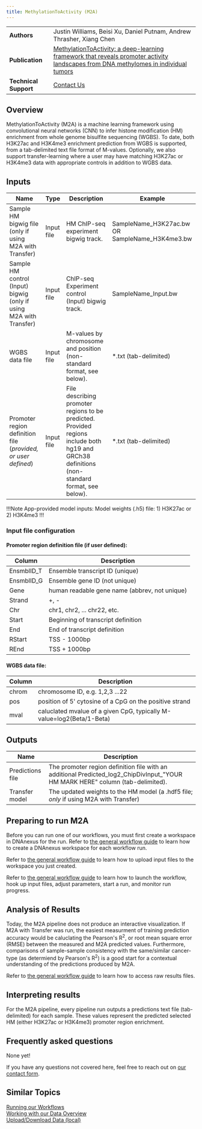 ```yaml
---
title: MethylationToActivity (M2A)
---
```


|                       |                                                                                                                                                                                                                    |
| --------------------- | ------------------------------------------------------------------------------------------------------------------------------------------------------------------------------------------------------------------ |
| **Authors**           | Justin Williams, Beisi Xu, Daniel Putnam, Andrew Thrasher, Xiang Chen                                                                                                                                              |
| **Publication**       | [MethylationToActivity: a deep-learning framework that reveals promoter activity landscapes from DNA methylomes in individual tumors](https://genomebiology.biomedcentral.com/articles/10.1186/s13059-020-02220-y) |
| **Technical Support** | [Contact Us](https://stjude.cloud/contact)                                                                                                                                                                         |

## Overview

MethylationToActivity (M2A) is a machine learning framework using convolutional neural networks (CNN) to infer histone modification (HM) enrichment from whole genome bisulfite sequencing (WGBS). To date, both H3K27ac and H3K4me3 enrichment prediction from WGBS is supported, from a tab-delimited text file format of M-values. Optionally, we also support transfer-learning where a user may have matching H3K27ac or H3K4me3 data with appropriate controls in addition to WGBS data.

## Inputs 

| Name                                                               | Type       | Description                                                                                                                                   | Example                                        |
| ------------------------------------------------------------------ | ---------- | --------------------------------------------------------------------------------------------------------------------------------------------- | ---------------------------------------------- |
| Sample HM bigwig file (only if using M2A with Transfer)            | Input file | HM ChIP-seq experiment bigwig track.                                                                                                          | SampleName_H3K27ac.bw OR SampleName_H3K4me3.bw |
| Sample HM control (Input) bigwig (only if using M2A with Transfer) | Input file | ChIP-seq Experiment control (Input) bigwig track.                                                                                             | SampleName_Input.bw                            |
| WGBS data file                                                     | Input file | M-values by chromosome and position (non-standard format, see below).                                                                         | *.txt (tab-delimited)                          |
| Promoter region definition file (*provided, or user defined*)      | Input file | File describing promoter regions to be predicted. Provided regions include both hg19 and GRCh38 definitions (non-standard format, see below). | *.txt (tab-delimited)                          |

!!!Note App-provided model inputs:
Model weights (.h5) file: 1) H3K27ac or 2) H3K4me3 
!!!

### Input file configuration

#### Promoter region definition file (if user defined):

| Column     | Description                                   |
| ---------- | --------------------------------------------- |
| EnsmblID_T | Ensemble transcript ID (unique)               |
| EnsmblID_G | Ensemble gene ID (not unique)                 |
| Gene       | human readable gene name (abbrev, not unique) |
| Strand     | +, -                                          |
| Chr        | chr1, chr2, ... chr22, etc.                   |
| Start      | Beginning of transcript definition            |
| End        | End of transcript definition                  |
| RStart     | TSS - 1000bp                                  |
| REnd       | TSS + 1000bp                                  |

#### WGBS data file:

| Column | Description                                                           |
| ------ | --------------------------------------------------------------------- |
| chrom  | chromosome ID, e.g. 1,2,3 ...22                                       |
| pos    | position of 5' cytosine of a CpG on the positive strand               |
| mval   | caluclated mvalue of a given CpG, typically M-value=log2(Beta/1-Beta) |

## Outputs

| Name             | Description                                                                                                                    |
| ---------------- | ------------------------------------------------------------------------------------------------------------------------------ |
| Predictions file | The promoter region definition file with an additional Predicted_log2_ChipDivInput_"YOUR HM MARK HERE" column (tab-delimited). |
| Transfer model   | The updated weights to the HM model (a .hdf5 file; *only* if using M2A with Transfer)                                          |

## Preparing to run M2A

Before you can run one of our workflows, you must first create a workspace in DNAnexus for the run. Refer to [the general workflow guide](../../analyzing-data/running-sj-workflows/#getting-started) to learn how to create a DNAnexus workspace for each workflow run.

Refer to [the general workflow guide](../../analyzing-data/running-sj-workflows/#uploading-files) to learn how to upload input files to the workspace you just created.

Refer to [the general workflow guide](../../analyzing-data/running-sj-workflows/#running-the-workflow) to learn how to launch the workflow, hook up input files, adjust parameters, start a run, and monitor run progress.

## Analysis of Results

Today, the M2A pipeline does not produce an interactive visualization. If M2A with Transfer was run, the easiest measurment of training prediction accuracy would be caluclating the Pearson's R<sup>2</sup>, or root mean square error (RMSE) between the measured and M2A predicted values. Furthermore, comparisons of sample-sample consistency with the same/similar cancer-type (as determiend by Pearson's R<sup>2</sup>) is a good start for a contextual understanding of the predictions produced by M2A.

Refer to [the general workflow guide](../../analyzing-data/running-sj-workflows/#raw-results-files) to learn how to access raw results files.

## Interpreting results

For the M2A pipeline, every pipeline run outputs a predictions text file (tab-delimited) for each sample. These values represent the predicted selected HM (either H3K27ac or H3K4me3) promoter region enrichment. 

## Frequently asked questions

None yet!

If you have any questions not covered here, feel free to reach
out on [our contact form](https://hospital.stjude.org/apps/forms/fb/st-jude-cloud-contact/).

## Similar Topics

[Running our Workflows](../../analyzing-data/running-sj-workflows)  
[Working with our Data Overview](../../managing-data/working-with-our-data)   
[Upload/Download Data (local)](../../managing-data/upload-local)  
